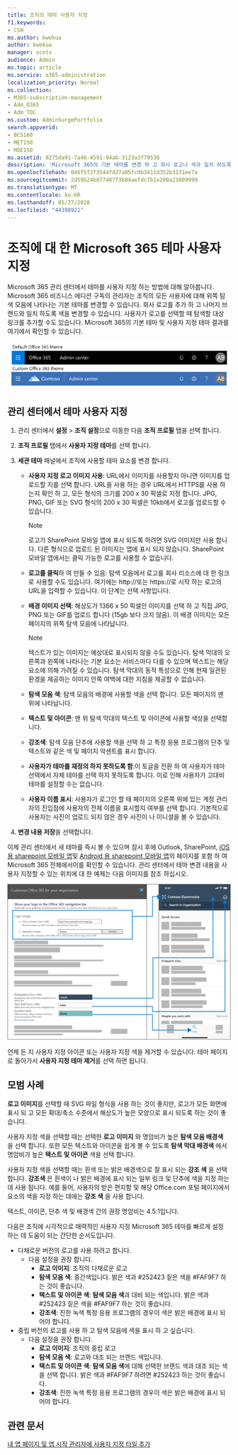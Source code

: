```yaml
---
title: 조직의 테마 사용자 지정
f1.keywords:
- CSH
ms.author: kwekua
author: kwekua
manager: scotv
audience: Admin
ms.topic: article
ms.service: o365-administration
localization_priority: Normal
ms.collection:
- M365-subscription-management
- Adm_O365
- Adm_TOC
ms.custom: AdminSurgePortfolio
search.appverid:
- BCS160
- MET150
- MOE150
ms.assetid: 8275da91-7a48-4591-94ab-3123a3f79530
description: 'Microsoft 365의 기본 테마를 변경 하 고 회사 로고나 색과 일치 하도록 사용자 지정 하는 방법을 알아봅니다. '
ms.openlocfilehash: 046f5f2f3544fd27a05fc0b3411d352b3131ee7a
ms.sourcegitcommit: 2d59b24b877487f3b84aefdc7b1e200a21009999
ms.translationtype: MT
ms.contentlocale: ko-KR
ms.lasthandoff: 05/27/2020
ms.locfileid: "44398921"
---
```

# <a name="customize-the-microsoft-365-theme-for-your-organization"></a>조직에 대 한 Microsoft 365 테마 사용자 지정

Microsoft 365 관리 센터에서 테마를 사용자 지정 하는 방법에 대해 알아봅니다. Microsoft 365 비즈니스 에디션 구독의 관리자는 조직의 모든 사용자에 대해 위쪽 탐색 모음에 나타나는 기본 테마를 변경할 수 있습니다. 회사 로고를 추가 하 고 나머지 브랜드와 일치 하도록 색을 변경할 수 있습니다. 사용자가 로고를 선택할 때 탐색할 대상 링크를 추가할 수도 있습니다. Microsoft 365의 기본 테마 및 사용자 지정 테마 결과를 여기에서 확인할 수 있습니다.
  
![기본 Microsoft 365 테마 및 사용자 지정 Microsoft 365 테마](../../media/e2cbc922-b424-4683-8c5c-fdbcbd0ce844.png)
  
## <a name="customize-your-theme-in-the-admin-center"></a>관리 센터에서 테마 사용자 지정

1. 관리 센터에서 **설정** \> **조직 설정**으로 이동한 다음 **조직 프로필** 탭을 선택 합니다.

2. **조직 프로필** 탭에서 **사용자 지정 테마**를 선택 합니다.

3. **세관 테마** 패널에서 조직에 사용할 테마 요소를 변경 합니다.
    
    - **사용자 지정 로고 이미지 사용**: URL에서 이미지를 사용할지 아니면 이미지를 업로드할 지를 선택 합니다. URL을 사용 하는 경우 URL에서 HTTPS를 사용 하는지 확인 하 고, 모든 형식의 크기를 200 x 30 픽셀로 지정 합니다. JPG, PNG, GIF 또는 SVG 형식의 200 x 30 픽셀은 10kb에서 로고를 업로드할 수 있습니다.

      > [!NOTE]
      > 로고가 SharePoint 모바일 앱에 표시 되도록 하려면 SVG 이미지만 사용 합니다. 다른 형식으로 업로드 된 이미지는 앱에 표시 되지 않습니다. SharePoint 모바일 앱에서는 클릭 가능한 로고를 사용할 수 없습니다.

    - **로고를 클릭**하 여 만들 수 있음: 탐색 모음에서 로고를 회사 리소스에 대 한 링크로 사용할 수도 있습니다. 여기에는 http://또는 https://로 시작 하는 로고의 URL을 입력할 수 있습니다. 이 단계는 선택 사항입니다.

    - **배경 이미지 선택**: 해상도가 1366 x 50 픽셀인 이미지를 선택 하 고 직접 JPG, PNG 또는 GIF를 업로드 합니다 (15gb 보다 크지 않음). 이 배경 이미지는 모든 페이지의 위쪽 탐색 모음에 나타납니다.

      > [!NOTE]
      > 텍스트가 있는 이미지는 예상대로 표시되지 않을 수도 있습니다. 탐색 막대의 오른쪽과 왼쪽에 나타나는 기본 요소는 서비스마다 다를 수 있으며 텍스트는 해당 요소에 의해 가려질 수 있습니다. 탐색 막대의 동적 특성으로 인해 현재 일관된 환경을 제공하는 이미지 안쪽 여백에 대한 지침을 제공할 수 없습니다. 

    - **탐색 모음 색**: 탐색 모음의 배경에 사용할 색을 선택 합니다. 모든 페이지의 맨 위에 나타납니다.

    - **텍스트 및 아이콘**: 맨 위 탐색 막대의 텍스트 및 아이콘에 사용할 색상을 선택합니다.

    - **강조색**: 탐색 모음 단추에 사용할 색을 선택 하 고 특정 응용 프로그램의 단추 및 텍스트와 같은 색 및 페이지 악센트를 표시 합니다.

     - **사용자가 테마를 재정의 하지 못하도록 함**:이 토글을 전환 하 여 사용자가 테마 선택에서 자체 테마를 선택 하지 못하도록 합니다. 이로 인해 사용자가 고대비 테마를 설정할 수는 없습니다.

    - **사용자 이름 표시**: 사용자가 로그인 할 때 페이지의 오른쪽 위에 있는 계정 관리자의 진입점에 사용자의 전체 이름을 표시할지 여부를 선택 합니다. 기본적으로 사용자는 사진이 업로드 되지 않은 경우 사진이 나 이니셜을 볼 수 있습니다.
    
4. **변경 내용 저장**을 선택합니다.
    
이제 관리 센터에서 새 테마를 즉시 볼 수 있으며 잠시 후에 Outlook, SharePoint, [iOS 용 sharepoint 모바일 앱](https://support.office.com/article/SharePoint-mobile-app-for-iOS-339402ce-16bb-4c97-9475-0c5375ccef7a)및 [Android 용 sharepoint 모바일 앱](https://support.office.com/article/SharePoint-mobile-app-for-Android-d875654b-fb0a-4dbe-a17a-a676cf936284)의 페이지를 포함 하 여 Microsoft 365 전체에서이를 확인할 수 있습니다. 관리 센터에서 테마 변경 내용을 사용자 지정할 수 있는 위치에 대 한 예제는 다음 이미지를 참조 하십시오.

![m365-관리-테 넌 트-개념-개념적](../../media/m365-admin-tenant-theme-conceptual.png)

언제 든 지 사용자 지정 아이콘 또는 사용자 지정 색을 제거할 수 있습니다. 테마 페이지로 돌아가서 **사용자 지정 테마 제거**를 선택 하면 됩니다.
  
## <a name="best-practices"></a>모범 사례

**로고 이미지**를 선택할 때 SVG 파일 형식을 사용 하는 것이 좋지만, 로고가 모든 화면에 표시 되 고 모든 확대/축소 수준에서 해상도가 높은 모양으로 표시 되도록 하는 것이 좋습니다.

사용자 지정 색을 선택할 때는 선택한 **로고 이미지** 와 명암비가 높은 **탐색 모음 배경색** 을 선택 합니다. 또한 모든 텍스트와 아이콘을 쉽게 볼 수 있도록 **탐색 막대 배경색** 에서 명암비가 높은 **텍스트 및 아이콘** 색을 선택 합니다.

사용자 지정 색을 선택할 때는 흰색 또는 밝은 배경색으로 잘 표시 되는 **강조 색** 을 선택 합니다. **강조색** 은 흰색이 나 밝은 배경에 표시 되는 일부 링크 및 단추에 색을 지정 하는 데 사용 됩니다. 예를 들어, 사용자의 받은 편지함 및 해당 Office.com 포털 페이지에서 요소의 색을 지정 하는 데에는 **강조 색** 을 사용 합니다. 
  
텍스트, 아이콘, 단추 색 및 배경색 간의 권장 명암비는 4.5:1입니다.

다음은 조직에 시각적으로 매력적인 사용자 지정 Microsoft 365 테마를 빠르게 설정 하는 데 도움이 되는 간단한 순서도입니다.
  - 다채로운 버전의 로고를 사용 하려고 합니다.
    - 다음 설정을 권장 합니다.
      - **로고 이미지**: 조직의 다채로운 로고
      - **탐색 모음 색**: 중간색입니다. 밝은 색과 #252423 짙은 색을 #FAF9F7 하는 것이 좋습니다.
      - **텍스트 및 아이콘 색**: **탐색 모음 색**과 대비 되는 색입니다. 밝은 색과 #252423 짙은 색을 #FAF9F7 하는 것이 좋습니다.
      - **강조색**: 진한 녹색 특정 응용 프로그램의 경우이 색은 밝은 배경에 표시 되어야 합니다.
  - 중립 버전의 로고를 사용 하 고 탐색 모음에 색을 표시 하 고 싶습니다.
    - 다음 설정을 권장 합니다.
      - **로고 이미지**: 조직의 중립 로고
      - **탐색 모음 색**: 로고와 대조 되는 브랜드 색입니다.
      - **텍스트 및 아이콘 색**: **탐색 모음 색**에 대해 선택한 브랜드 색과 대조 되는 색을 선택 합니다. 밝은 색과 #FAF9F7 하려면 #252423 하는 것이 좋습니다.
      - **강조색**: 진한 녹색 특정 응용 프로그램의 경우이 색은 밝은 배경에 표시 되어야 합니다.
  
## <a name="related-articles"></a>관련 문서

[내 앱 페이지 및 앱 시작 관리자에 사용자 지정 타일 추가](../manage/customize-the-app-launcher.md)
  
  
